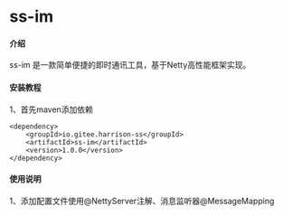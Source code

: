 # ss-im

#### 介绍
ss-im 是一款简单便捷的即时通讯工具，基于Netty高性能框架实现。


#### 安装教程

  1、首先maven添加依赖
  ```
  <dependency>
      <groupId>io.gitee.harrison-ss</groupId>
      <artifactId>ss-im</artifactId>
      <version>1.0.0</version>
  </dependency>
  ```  


#### 使用说明

   1、添加配置文件使用@NettyServer注解、消息监听器@MessageMapping

